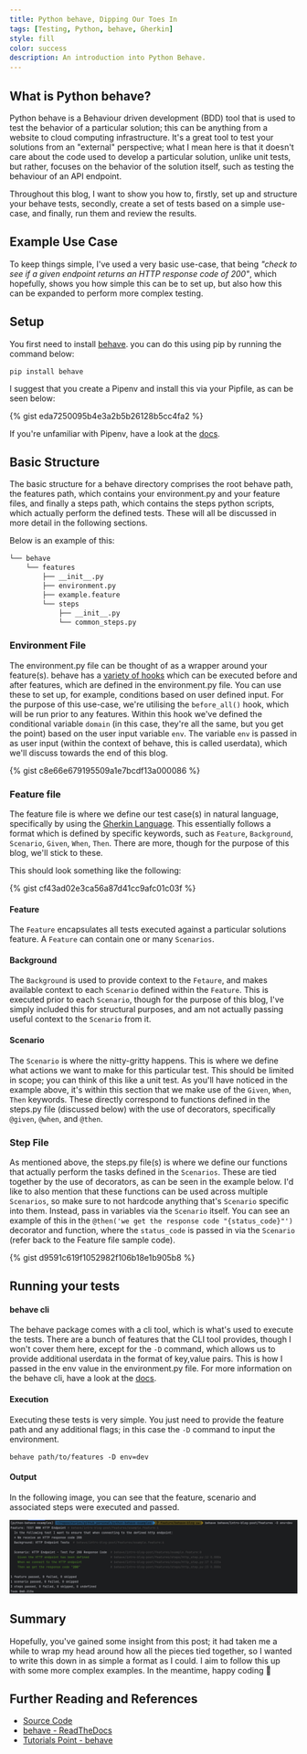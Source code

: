 ```yaml
---
title: Python behave, Dipping Our Toes In
tags: [Testing, Python, behave, Gherkin]
style: fill
color: success
description: An introduction into Python Behave.
---
```


## What is Python behave?

Python behave is a Behaviour driven development (BDD) tool that is used to test the behavior of a particular solution;
this can be anything from a website to cloud computing infrastructure. It's a great tool to test your solutions from an
"external" perspective; what I mean here is that it doesn't care about the code used to develop a particular solution,
unlike unit tests, but rather, focuses on the behavior of the solution itself, such as testing the behaviour of an API
endpoint.

Throughout this blog, I want to show you how to, firstly, set up and structure your behave tests, secondly, create a set
of tests based on a simple use-case, and finally, run them and review the results.

## Example Use Case

To keep things simple, I've used a very basic use-case, that being _"check to see if a given endpoint returns an HTTP
response code of 200"_, which hopefully, shows you how simple this can be to set up, but also how this can be expanded
to perform more complex testing.

## Setup

You first need to install [behave](https://pypi.org/project/behave/). you can do this using pip by running the command
below:

```shell
pip install behave
```

I suggest that you create a Pipenv and install this via your Pipfile, as can be seen below:

{% gist eda7250095b4e3a2b5b26128b5cc4fa2 %}

If you're unfamiliar with Pipenv, have a look at the [docs](https://pipenv.pypa.io/en/latest/).

## Basic Structure

The basic structure for a behave directory comprises the root behave path, the features path, which contains your
environment.py and your feature files, and finally a steps path, which contains the steps python scripts, which actually
perform the defined tests. These will all be discussed in more detail in the following sections.

Below is an example of this:

```shell
└── behave
    └── features
        ├── __init__.py
        ├── environment.py
        ├── example.feature
        └── steps
            ├── __init__.py
            └── common_steps.py
```

### Environment File

The environment.py file can be thought of as a wrapper around your feature(s). behave has a
[variety of hooks](https://behave.readthedocs.io/en/stable/tutorial.html#environmental-controls) which can be executed
before and after features, which are defined in the environment.py file. You can use these to set up, for example,
conditions based on user defined input. For the purpose of this use-case, we're utilising the `before_all()` hook,
which will be run prior to any features. Within this hook we've defined the conditional variable `domain` (in this case,
they're all the same, but you get the point) based on the user input variable `env`. The variable `env` is passed in as
user input (within the context of behave, this is called userdata), which we'll discuss towards the end of this blog.

{% gist c8e66e679195509a1e7bcdf13a000086 %}

### Feature file

The feature file is where we define our test case(s) in natural language, specifically by using the [Gherkin Language](https://behave.readthedocs.io/en/stable/gherkin.html#gherkin-feature-testing-language).
This essentially follows a format which is defined by specific keywords, such as `Feature`, `Background`, `Scenario`,
`Given`, `When`, `Then`. There are more, though for the purpose of this blog, we'll stick to these.

This should look something like the following:

{% gist cf43ad02e3ca56a87d41cc9afc01c03f %}

#### Feature

The `Feature` encapsulates all tests executed against a particular solutions feature. A `Feature` can contain one or
many `Scenarios`.

#### Background

The `Background` is used to provide context to the `Fetaure`, and makes available context to each `Scenario` defined
within the `Feature`. This is executed prior to each `Scenario`, though for the purpose of this blog, I've simply
included this for structural purposes, and am not actually passing useful context to the  `Scenario` from it.

#### Scenario

The `Scenario` is where the nitty-gritty happens. This is where we define what actions we want to make for this
particular test. This should be limited in scope; you can think of this like a unit test. As you'll have noticed in the
example above, it's within this section that we make use of the `Given`, `When`, `Then` keywords. These directly
correspond to functions defined in the steps.py file (discussed below) with the use of decorators, specifically
`@given`, `@when`, and `@then`.

### Step File

As mentioned above, the steps.py file(s) is where we define our functions that actually perform the tasks defined in the
`Scenarios`. These are tied together by the use of decorators, as can be seen in the example below. I'd like to also
mention that these functions can be used across multiple `Scenarios`, so make sure to not hardcode anything that's
`Scenario` specific into them. Instead, pass in variables via the `Scenario` itself. You can see an example of this in
the `@then('we get the response code "{status_code}"')` decorator and function, where the `status_code` is passed in via
the `Scenario` (refer back to the Feature file sample code).

{% gist d9591c619f1052982f106b18e1b905b8 %}

## Running your tests

#### behave cli

The behave package comes with a cli tool, which is what's used to execute the tests. There are a bunch of features that
the CLI tool provides, though I won't cover them here, except for the ```-D``` command, which allows us to provide
additional userdata in the format of key,value pairs. This is how I passed in the env value in the environment.py file.
For more information on the behave cli, have a look at the [docs](https://behave.readthedocs.io/en/stable/behave.html).

#### Execution

Executing these tests is very simple. You just need to provide the feature path and any additional flags; in this case
the ```-D``` command to input the environment.

```shell
behave path/to/features -D env=dev
```

#### Output

In the following image, you can see that the feature, scenario and associated steps were executed and passed.

![Alt text](../img/posts-python-behave-intro-outputs.png)

## Summary

Hopefully, you've gained some insight from this post; it had taken me a while to wrap my head around how all the pieces
tied together, so I wanted to write this down in as simple a format as I could. I aim to follow this up with some more
complex examples. In the meantime, happy coding :raised_hands:

## Further Reading and References

* [Source Code](https://github.com/donovan-said/python-behave-examples/tree/main/behave/intro-blog-post/features)
* [behave - ReadTheDocs](https://behave.readthedocs.io/en/stable/index.html)
* [Tutorials Point - behave](https://www.tutorialspoint.com/behave/index.htm)